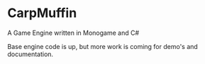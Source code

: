 # CarpMuffin
A Game Engine written in Monogame and C#

Base engine code is up, but more work is coming for demo's and documentation.
